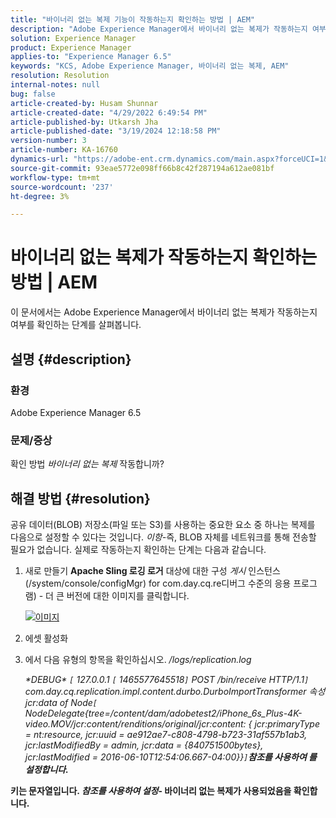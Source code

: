 ```yaml
---
title: "바이너리 없는 복제 기능이 작동하는지 확인하는 방법 | AEM"
description: "Adobe Experience Manager에서 바이너리 없는 복제가 작동하는지 여부를 확인하는 방법에 대해 알아봅니다."
solution: Experience Manager
product: Experience Manager
applies-to: "Experience Manager 6.5"
keywords: "KCS, Adobe Experience Manager, 바이너리 없는 복제, AEM"
resolution: Resolution
internal-notes: null
bug: false
article-created-by: Husam Shunnar
article-created-date: "4/29/2022 6:49:54 PM"
article-published-by: Utkarsh Jha
article-published-date: "3/19/2024 12:18:58 PM"
version-number: 3
article-number: KA-16760
dynamics-url: "https://adobe-ent.crm.dynamics.com/main.aspx?forceUCI=1&pagetype=entityrecord&etn=knowledgearticle&id=5df78e22-edc7-ec11-a7b6-0022480a1d64"
source-git-commit: 93eae5772e098ff66b8c42f287194a612ae081bf
workflow-type: tm+mt
source-wordcount: '237'
ht-degree: 3%

---
```


# 바이너리 없는 복제가 작동하는지 확인하는 방법 | AEM


이 문서에서는 Adobe Experience Manager에서 바이너리 없는 복제가 작동하는지 여부를 확인하는 단계를 살펴봅니다.

## 설명 {#description}


### <b>환경</b>

Adobe Experience Manager 6.5



### <b>문제/증상</b>

확인 방법 *바이너리 없는 복제* 작동합니까?


## 해결 방법 {#resolution}


공유 데이터(BLOB) 저장소(파일 또는 S3)를 사용하는 중요한 요소 중 하나는 복제를 다음으로 설정할 수 있다는 것입니다. *이항-*&#x200B;즉, BLOB 자체를 네트워크를 통해 전송할 필요가 없습니다. 실제로 작동하는지 확인하는 단계는 다음과 같습니다.

1. 새로 만들기 <b>Apache Sling 로깅 로거</b> 대상에 대한 구성 *게시* 인스턴스(/system/console/configMgr) for com.day.cq.re디버그 수준의 응용 프로그램) - 더 큰 버전에 대한 이미지를 클릭합니다.<br>

   [![이미지](https://64.media.tumblr.com/7399cc8fc96a1bb17456e9aff2af2999/tumblr_inline_p9j3kgHl8K1r414c2_500.png)](https://href.li/?http://jayan.kandathil.ca/CQ-OPS/aem62/LoggingLogger-Replication.png)
2. 에셋 활성화


3. 에서 다음 유형의 항목을 확인하십시오. */logs/replication.log*

   *\*DEBUG\* `[` 127.0.0.1 `[` 1465577645518`]`  POST /bin/receive HTTP/1.1`]`  com.day.cq.replication.impl.content.durbo.DurboImportTransformer 속성 jcr:data of Node`[` NodeDelegate{tree=/content/dam/adobetest2/iPhone_6s_Plus-4K-video.MOV/jcr:content/renditions/original/jcr:content: { jcr:primaryType = nt:resource, jcr:uuid = ae912ae7-c808-4798-b723-31af557b1ab3, jcr:lastModifiedBy = admin, jcr:data = {840751500bytes}, jcr:lastModified = 2016-06-10T12:54:06.667-04:00}}`]`<b>참조를 사용하여 를 설정합니다.*


키는 문자열입니다. *참조를 사용하여 설정*- 바이너리 없는 복제가 사용되었음을 확인합니다.


